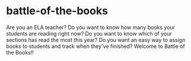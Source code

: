 # battle-of-the-books

Are you an ELA teacher? Do you want to know how many books your students are reading right now? Do you want to know which of your sections has read the most this year? Do you want an easy way to assign books to students and track when they've finished? Welcome to Battle of the Books!!